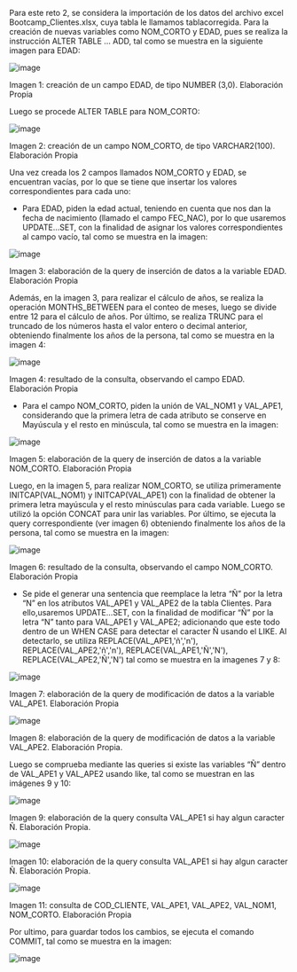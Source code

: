 Para este reto 2, se considera la importación de los datos del archivo excel Bootcamp_Clientes.xlsx, cuya tabla le llamamos tablacorregida. 
Para la creación de nuevas variables como NOM_CORTO y EDAD, pues se realiza la instrucción ALTER TABLE … ADD, tal como se muestra en la siguiente 
imagen para EDAD:

![image](https://github.com/user-attachments/assets/9c3a65cd-4e57-4b80-ba3c-1fe0317ba3fe)

Imagen 1: creación de un campo EDAD, de tipo NUMBER (3,0). Elaboración Propia

Luego se procede ALTER TABLE para NOM_CORTO:

![image](https://github.com/user-attachments/assets/f846f1a0-81b2-49f6-b59e-ac0d393f8e1d)

Imagen 2: creación de un campo NOM_CORTO, de tipo VARCHAR2(100). Elaboración Propia

Una vez creada los 2 campos llamados NOM_CORTO y EDAD, se encuentran vacías, por lo que se tiene que insertar los valores correspondientes para cada uno:

* Para EDAD, piden la edad actual, teniendo en cuenta que nos dan la fecha de nacimiento (llamado el campo FEC_NAC), por lo que usaremos UPDATE…SET, con la 
finalidad de asignar los valores correspondientes al campo vacío, tal como se muestra en la imagen:

![image](https://github.com/user-attachments/assets/6b08151a-fda1-4a38-adbf-42d5a6c5c059)

Imagen 3: elaboración de la query de inserción de datos a la variable EDAD. Elaboración Propia

Además, en la imagen 3, para realizar el cálculo de años, se realiza la operación MONTHS_BETWEEN para el conteo de meses, luego se divide entre 12 para el 
cálculo de años. Por último, se realiza TRUNC para el truncado de los números hasta el valor entero o decimal anterior, obteniendo finalmente los años de la 
persona, tal como se muestra en la imagen 4: 

![image](https://github.com/user-attachments/assets/6c8f9b4f-6173-4257-b183-ebb2b036280a)

Imagen 4: resultado de la consulta, observando el campo EDAD. Elaboración Propia

* Para el campo NOM_CORTO, piden la unión de VAL_NOM1 y VAL_APE1, considerando que la primera letra de cada atributo se conserve en Mayúscula y el resto en 
minúscula, tal como se muestra en la imagen:

![image](https://github.com/user-attachments/assets/a4a1f7d9-482e-47b4-a447-259c6c920b6f)

Imagen 5: elaboración de la query de inserción de datos a la variable NOM_CORTO. Elaboración Propia

Luego, en la imagen 5, para realizar NOM_CORTO, se utiliza primeramente INITCAP(VAL_NOM1) y INITCAP(VAL_APE1) con la finalidad de obtener la primera letra 
mayúscula y el resto minúsculas para cada variable. Luego se utilizó la opción CONCAT para unir las variables. Por último, se ejecuta la query correspondiente 
(ver imagen 6) obteniendo finalmente los años de la persona, tal como se muestra en la imagen:

![image](https://github.com/user-attachments/assets/397b4789-78ad-4456-852a-530ff63082cf)

Imagen 6: resultado de la consulta, observando el campo NOM_CORTO. Elaboración Propia

- Se pide el generar una sentencia que reemplace la letra “Ñ” por la letra “N” en los atributos VAL_APE1 y VAL_APE2 de la tabla Clientes. Para ello,usaremos
UPDATE…SET, con la finalidad de modificar “Ñ” por la letra “N” tanto para VAL_APE1 y VAL_APE2; adicionando que este todo dentro de un WHEN CASE para detectar
el caracter Ñ usando el LIKE. Al detectarlo, se utiliza REPLACE(VAL_APE1,'ñ','n'), REPLACE(VAL_APE2,'ñ','n'), REPLACE(VAL_APE1,'Ñ','N'), REPLACE(VAL_APE2,'Ñ','N')
tal como se muestra en la imagenes 7 y 8:

![image](https://github.com/user-attachments/assets/9a3dc1aa-8a43-452a-8dd6-6f2da01875ef)

Imagen 7: elaboración de la query de modificación de datos a la variable VAL_APE1. Elaboración Propia

![image](https://github.com/user-attachments/assets/3d5cb261-13f3-4ebf-a1fe-6afe2fdebcc9)

Imagen 8: elaboración de la query de modificación de datos a la variable VAL_APE2. Elaboración Propia.

Luego se comprueba mediante las queries si existe las variables “Ñ” dentro de VAL_APE1 y VAL_APE2 usando like, tal como se muestran en las imágenes 9 y 10: 

![image](https://github.com/user-attachments/assets/faac6a3e-9b17-45e2-96db-f2cc167eb734)

Imagen 9: elaboración de la query consulta  VAL_APE1 si hay algun caracter Ñ. Elaboración Propia.

![image](https://github.com/user-attachments/assets/2ce38c36-80d3-41b7-b799-95811d36ec85)

Imagen 10: elaboración de la query consulta  VAL_APE1 si hay algun caracter Ñ. Elaboración Propia.

![image](https://github.com/user-attachments/assets/8c69aafd-4cc6-4de9-a519-cf7f2fab0543)

Imagen 11: consulta de COD_CLIENTE, VAL_APE1, VAL_APE2, VAL_NOM1, NOM_CORTO. Elaboración Propia

Por ultimo, para guardar todos los cambios, se ejecuta el comando COMMIT, tal como se muestra en la imagen:

![image](https://github.com/user-attachments/assets/764cb98a-2f57-467c-a5ea-233b73deb37b)





